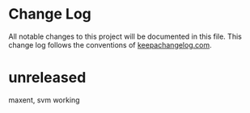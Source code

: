 # Change Log
All notable changes to this project will be documented in this file. This change log follows the conventions of [keepachangelog.com](http://keepachangelog.com/).

# unreleased

maxent, svm working